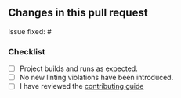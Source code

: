 ## Changes in this pull request

Issue fixed: #

### Checklist

- [ ] Project builds and runs as expected.
- [ ] No new linting violations have been introduced.
- [ ] I have reviewed the [contributing guide](https://github.com/Instagram/IGListKit/blob/master/.github/CONTRIBUTING.md)
